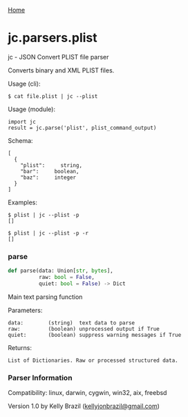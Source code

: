 [Home](https://kellyjonbrazil.github.io/jc/)
<a id="jc.parsers.plist"></a>

# jc.parsers.plist

jc - JSON Convert PLIST file parser

Converts binary and XML PLIST files.

Usage (cli):

    $ cat file.plist | jc --plist

Usage (module):

    import jc
    result = jc.parse('plist', plist_command_output)

Schema:

    [
      {
        "plist":     string,
        "bar":     boolean,
        "baz":     integer
      }
    ]

Examples:

    $ plist | jc --plist -p
    []

    $ plist | jc --plist -p -r
    []

<a id="jc.parsers.plist.parse"></a>

### parse

```python
def parse(data: Union[str, bytes],
          raw: bool = False,
          quiet: bool = False) -> Dict
```

Main text parsing function

Parameters:

    data:        (string)  text data to parse
    raw:         (boolean) unprocessed output if True
    quiet:       (boolean) suppress warning messages if True

Returns:

    List of Dictionaries. Raw or processed structured data.

### Parser Information
Compatibility:  linux, darwin, cygwin, win32, aix, freebsd

Version 1.0 by Kelly Brazil (kellyjonbrazil@gmail.com)
